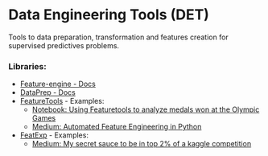 # Data Engineering Tools (DET)

Tools to data preparation, transformation and features creation for supervised predictives problems. 

### Libraries:

- [Feature-engine - Docs](https://feature-engine.readthedocs.io/en/1.3.x/user_guide/index.html)
- [DataPrep - Docs](https://docs.dataprep.ai/user_guide/user_guide.html)
- [FeatureTools](https://featuretools.alteryx.com/en/stable/guides/guides_index.html) - Examples:
    - [Notebook: Using Featuretools to analyze medals won at the Olympic Games](https://github.com/Featuretools/predict-olympic-medals/blob/master/PredictOlympicMedals.ipynb)
    - [Medium: Automated Feature Engineering in Python](https://towardsdatascience.com/automated-feature-engineering-in-python-99baf11cc219)
- [FeatExp](https://github.com/abhayspawar/featexp) - Examples:
    - [Medium: My secret sauce to be in top 2% of a kaggle competition](https://towardsdatascience.com/my-secret-sauce-to-be-in-top-2-of-a-kaggle-competition-57cff0677d3c)
